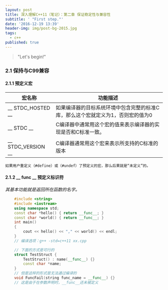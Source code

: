 ```yaml
---
layout: post
title: 深入理解C++11（笔记）：第二章 保证稳定性与兼容性
subtitle: ' "First step."'
date: '2016-12-19 13:39'
header-img: img/post-bg-2015.jpg
tags:
  - c++
published: true
---
```


> "Let's begin!"

### 2.1 保持与C99兼容
#### 2.1.1 预定义宏  

宏名称 | 功能描述
---|---
__ STDC_HOSTED __ | 如果编译器的目标系统环境中包含完整的标准C库，那么这个宏就定义为1，否则宏的值为0
__ STDC __ | C编译器中通常用这个宏的值来表示编译器的实现是否和C标准一致。
__ STDC_VERSION __ | C编译器通常用这个宏来表示所支持的C标准的版本  

    如果用户重定义（#define）或（#undef）了预定义的宏，那么后果就是“未定义”的。  

#### 2.1.2 __ func __ 预定义标识符
*其基本功能就是返回所在函数的名字。*  

```cpp
	#include <string>
	#include <iostream>
	using namespace std;
	const char *hello() { return __func__; }
	const char *world() { return __func__; }
	int main()
	{
		cout << hello() << "," << world() << endl;
	}
	// 编译选项：g++ -std=c++11 xx.cpp
```  

```cpp
	// 下面的方式是可行的
	struct TestStruct {
		TestStruct() : name(__func__) {}
		const char *name;
	}
	// 但是这样的形式是无法通过编译的
	void FuncFail(string func_name = __func__) {}
	// 这是由于在参数声明时，__func__还未被定义
```
